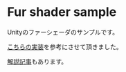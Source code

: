 # Fur shader sample

Unityのファーシェーダのサンプルです。

[こちらの実装](http://oos.moxiecode.com/js_webgl/fur/)を参考にさせて頂きました。

[解説記事](http://qiita.com/edo_m18/items/75db04f117355adcadbb)もあります。
